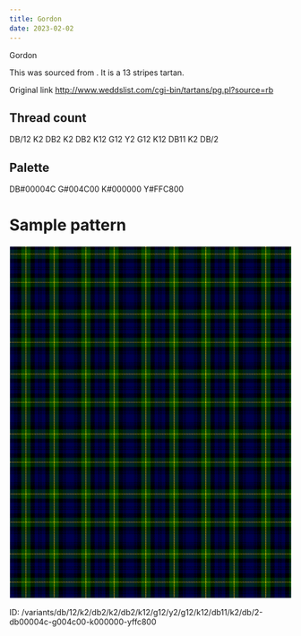 ```yaml
---
title: Gordon
date: 2023-02-02
---
```

Gordon

This was sourced from <no value>.  It is a 13 stripes tartan.

Original link http://www.weddslist.com/cgi-bin/tartans/pg.pl?source=rb

## Thread count
DB/12 K2 DB2 K2 DB2 K12 G12 Y2 G12 K12 DB11 K2 DB/2

## Palette
DB#00004C G#004C00 K#000000 Y#FFC800

# Sample pattern

![Tartan detail](tartan.png "DB/12 K2 DB2 K2 DB2 K12 G12 Y2 G12 K12 DB11 K2 DB/2 tartan")

ID: /variants/db/12/k2/db2/k2/db2/k12/g12/y2/g12/k12/db11/k2/db/2-db00004c-g004c00-k000000-yffc800